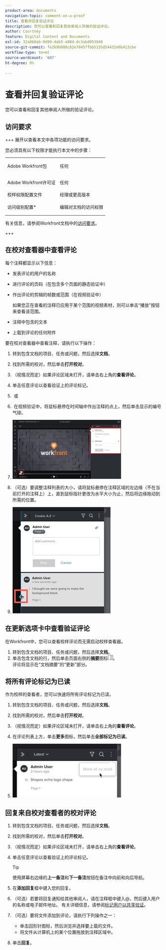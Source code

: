 ```yaml
---
product-area: documents
navigation-topic: comment-on-a-proof
title: 查看并回复验证评论
description: 您可以查看和回复其他审阅人所做的验证评论。
author: Courtney
feature: Digital Content and Documents
exl-id: 32a068ab-0d99-4ab5-a98d-dc3abd953948
source-git-commit: fe269b088c82e7045ffbb5155d54432e0b413cbe
workflow-type: tm+mt
source-wordcount: '607'
ht-degree: 0%

---
```


# 查看并回复验证评论

您可以查看和回复其他审阅人所做的验证评论。

## 访问要求

+++ 展开以查看本文中各项功能的访问要求。

您必须具有以下权限才能执行本文中的步骤：

<table style="table-layout:auto"> 
 <col> 
 <col> 
 <tbody> 
  <tr> 
   <td role="rowheader">Adobe Workfront包</td> 
   <td> <p>任何</p> </td> 
  </tr> 
  <tr> 
   <td role="rowheader">Adobe Workfront许可证</td> 
   <td> <p>任何</p> </td> 
  </tr> 
  <tr> 
   <td role="rowheader">校样权限配置文件 </td> 
   <td>经理或更高版本</td> 
  </tr> 
  <tr> 
   <td role="rowheader">访问级别配置*</td> 
   <td> <p>编辑对文档的访问权限</p></td> 
  </tr> 
 </tbody> 
</table>

有关信息，请参阅Workfront文档中的[访问要求](/help/quicksilver/administration-and-setup/add-users/access-levels-and-object-permissions/access-level-requirements-in-documentation.md)。

+++

## 在校对查看器中查看评论

每个注释都显示以下信息：

* 发表评论的用户的名称
* 进行评论的页码（在包含多个页面的静态验证中）
* 作出评论的剪辑的帧数或范围（在视频验证中）

  如果您正在查看的注释已应用于某个范围的视频素材，则可以单击“播放”按钮来查看该范围。

* 注释中包含的文本
* 上载到评论的任何附件

要在校对查看器中查看注释，请执行以下操作：

1. 转到包含文档的项目、任务或问题，然后选择&#x200B;**文档**。
1. 找到所需的校对，然后单击&#x200B;**打开校对**。

1. （视情况而定）如果评论区域未打开，请单击右上角的&#x200B;**查看评论**。
1. 单击任意评论以查看验证上的评论标记。
1.  或
1.  在视频验证中，将鼠标悬停在时间轴中作出注释的点上，然后单击显示的编号气球。
1. ![proof_comment_video.png](assets/proof-comment-video-350x190.png)

1. （可选）要调整注释列表的大小，请将鼠标悬停在注释区域的左边缘（不在当前打开的注释上）上，直到鼠标指针更改为水平大小为止，然后将边缘拖动到所需的位置。
1. ![resize_comment_area-mouse.png](assets/resize-comment-area-mouse.png)

## 在更新选项卡中查看验证评论

在Workfront中，您可以查看校样评论而无需启动校样查看器。

1. 转到包含文档的项目、任务或问题，然后选择&#x200B;**文档**。
1. 单击包含文档的行，然后单击页面右侧的&#x200B;**摘要**&#x200B;图标![摘要图标](assets/summary-panel-icon.png)。\
   评论将显示在“文档摘要”的“更新”部分。

## 将所有评论标记为已读

作为校样的查看者，您可以快速将所有评论标记为已读。

1. 转到包含文档的项目、任务或问题，然后选择&#x200B;**文档**。
1. 找到所需的校对，然后单击&#x200B;**打开校对**。

1. （视情况而定）如果评论区域未打开，请单击右上角的&#x200B;**查看评论**。

1. 在评论列表上方，单击&#x200B;**更多**&#x200B;图标，然后单击&#x200B;**全部标记为已读**。

1. ![全部标记为已读](assets/mceclip8-350x173.png)

## 回复来自校对查看者的校对评论

1. 转到包含文档的项目、任务或问题，然后选择&#x200B;**文档**。
1. 找到所需的校对，然后单击&#x200B;**打开校对**。

1. （视情况而定）如果评论区域未打开，请单击右上角的&#x200B;**查看评论**。
1. 单击任意评论以查看验证上的评论标记。

   >[!TIP]
   >
   >使用屏幕右边缘的&#x200B;**上一备注**&#x200B;和&#x200B;**下一备注**&#x200B;按钮在备注中向前和向后导航。

1. 在&#x200B;**添加回复**&#x200B;框中键入您的回复。
1. （可选）若要将回复通知给其他审阅人，请在注释框中键入@，然后键入用户的名称或电子邮件地址。 有关详细信息，请参阅[标记用户以共享验证](../../../../review-and-approve-work/proofing/reviewing-proofs-within-workfront/comment-on-a-proof/tag-users-to-share-proof.md)。
1. （可选）要将文件添加到评论，请执行下列操作之一：

   * 单击回形针图标，然后浏览并选择要上载的文件。
   * 将文件从计算机上的某个位置拖放到注释区域中。

1. 单击&#x200B;**回复**。
